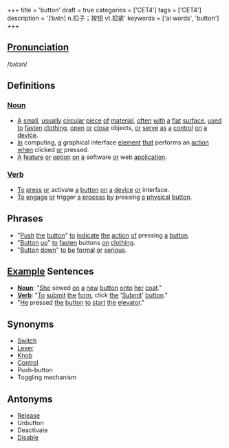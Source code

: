 +++
title = 'button'
draft = true
categories = ['CET4']
tags = ['CET4']
description = '[ˈbʌtn] n.扣子；按钮 vt.扣紧'
keywords = ['ai words', 'button']
+++

## [Pronunciation](/post/pronunciation/)
/bʌtən/

## Definitions
### [Noun](/post/noun/)
- [A](/post/a/) [small](/post/small/), [usually](/post/usually/) [circular](/post/circular/) [piece](/post/piece/) [of](/post/of/) [material](/post/material/), [often](/post/often/) [with](/post/with/) [a](/post/a/) [flat](/post/flat/) [surface](/post/surface/), [used](/post/used/) [to](/post/to/) [fasten](/post/fasten/) [clothing](/post/clothing/), [open](/post/open/) [or](/post/or/) [close](/post/close/) objects, [or](/post/or/) [serve](/post/serve/) [as](/post/as/) [a](/post/a/) [control](/post/control/) [on](/post/on/) [a](/post/a/) [device](/post/device/).
- [In](/post/in/) computing, [a](/post/a/) graphical interface [element](/post/element/) [that](/post/that/) performs an [action](/post/action/) [when](/post/when/) clicked [or](/post/or/) pressed.
- [A](/post/a/) [feature](/post/feature/) [or](/post/or/) [option](/post/option/) [on](/post/on/) [a](/post/a/) software [or](/post/or/) web [application](/post/application/).

### [Verb](/post/verb/)
- [To](/post/to/) [press](/post/press/) [or](/post/or/) activate [a](/post/a/) [button](/post/button/) [on](/post/on/) [a](/post/a/) [device](/post/device/) [or](/post/or/) interface.
- [To](/post/to/) [engage](/post/engage/) [or](/post/or/) trigger [a](/post/a/) [process](/post/process/) [by](/post/by/) pressing [a](/post/a/) [physical](/post/physical/) [button](/post/button/).

## Phrases
- "[Push](/post/push/) [the](/post/the/) [button](/post/button/)" [to](/post/to/) [indicate](/post/indicate/) [the](/post/the/) [action](/post/action/) [of](/post/of/) pressing [a](/post/a/) [button](/post/button/).
- "[Button](/post/button/) [up](/post/up/)" [to](/post/to/) [fasten](/post/fasten/) buttons [on](/post/on/) [clothing](/post/clothing/).
- "[Button](/post/button/) [down](/post/down/)" [to](/post/to/) [be](/post/be/) [formal](/post/formal/) [or](/post/or/) [serious](/post/serious/).

## [Example](/post/example/) Sentences
- **[Noun](/post/noun/)**: "[She](/post/she/) sewed [on](/post/on/) [a](/post/a/) [new](/post/new/) [button](/post/button/) [onto](/post/onto/) [her](/post/her/) [coat](/post/coat/)."
- **[Verb](/post/verb/)**: "[To](/post/to/) [submit](/post/submit/) [the](/post/the/) [form](/post/form/), click [the](/post/the/) '[Submit](/post/submit/)' [button](/post/button/)."
- "[He](/post/he/) pressed [the](/post/the/) [button](/post/button/) [to](/post/to/) [start](/post/start/) [the](/post/the/) [elevator](/post/elevator/)."

## Synonyms
- [Switch](/post/switch/)
- [Lever](/post/lever/)
- [Knob](/post/knob/)
- [Control](/post/control/)
- Push-button
- Toggling mechanism

## Antonyms
- [Release](/post/release/)
- Unbutton
- Deactivate
- [Disable](/post/disable/)
